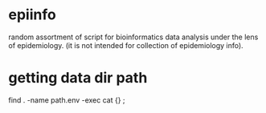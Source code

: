 # epiinfo
random assortment of script for bioinformatics data analysis under the lens of epidemiology.
(it is not intended for collection of epidemiology info).


# getting data dir path
find . -name path.env -exec cat {} \;
